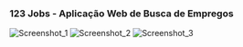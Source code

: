 ### 123 Jobs - Aplicação Web de Busca de Empregos
![Screenshot_1](https://github.com/thallesgadelha/123jobs/assets/63134583/ad35b124-c36f-4b0f-8a7f-a08e8cba0f75)
![Screenshot_2](https://github.com/thallesgadelha/123jobs/assets/63134583/f9aefcd2-7861-44d9-9892-65f447abf7e0)
![Screenshot_3](https://github.com/thallesgadelha/123jobs/assets/63134583/99815ce1-074f-4b4e-a1ea-b1012c64cb6a)
